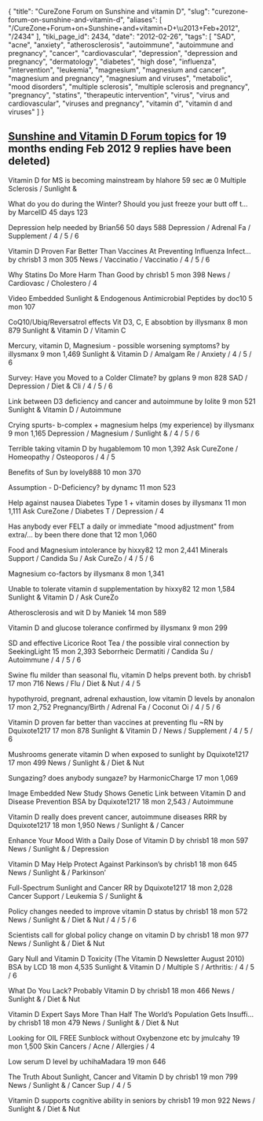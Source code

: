 {
    "title": "CureZone Forum on Sunshine and vitamin D",
    "slug": "curezone-forum-on-sunshine-and-vitamin-d",
    "aliases": [
        "/CureZone+Forum+on+Sunshine+and+vitamin+D+\u2013+Feb+2012",
        "/2434"
    ],
    "tiki_page_id": 2434,
    "date": "2012-02-26",
    "tags": [
        "SAD",
        "acne",
        "anxiety",
        "atherosclerosis",
        "autoimmune",
        "autoimmune and pregnancy",
        "cancer",
        "cardiovascular",
        "depression",
        "depression and pregnancy",
        "dermatology",
        "diabetes",
        "high dose",
        "influenza",
        "intervention",
        "leukemia",
        "magnesium",
        "magnesium and cancer",
        "magnesium and pregnancy",
        "magnesium and viruses",
        "metabolic",
        "mood disorders",
        "multiple sclerosis",
        "multiple sclerosis and pregnancy",
        "pregnancy",
        "statins",
        "therapeutic intervention",
        "virus",
        "virus and cardiovascular",
        "viruses and pregnancy",
        "vitamin d",
        "vitamin d and viruses"
    ]
}


## [Sunshine and Vitamin D Forum topics](http://curezone.com/forums/f.asp?f=547%20) for 19 months ending Feb 2012 9 replies have been deleted)

Vitamin D for MS is becoming mainstream by hlahore   59 sec æ  0  Multiple Sclerosis / Sunlight &

What do you do during the Winter? Should you just freeze your butt off t... by MarcellD   45 days  123

Depression help needed by Brian56   50 days  588  Depression / Adrenal Fa / Supplement / 4 / 5 / 6

Vitamin D Proven Far Better Than Vaccines At Preventing Influenza Infect... by chrisb1   3 mon  305  News / Vaccinatio / Vaccinatio / 4 / 5 / 6

Why Statins Do More Harm Than Good by chrisb1   5 mon  398  News / Cardiovasc / Cholestero / 4

Video Embedded Sunlight & Endogenous Antimicrobial Peptides by doc10   5 mon  107

CoQ10/Ubiq/Reversatrol effects Vit D3, C, E absobtion by illysmanx   8 mon  879  Sunlight & Vitamin D / Vitamin C

Mercury, vitamin D, Magnesium - possible worsening symptoms? by illysmanx   9 mon  1,469  Sunlight & Vitamin D / Amalgam Re / Anxiety / 4 / 5 / 6

Survey: Have you Moved to a Colder Climate? by gplans   9 mon  828  SAD / Depression / Diet & Cli / 4 / 5 / 6

Link between D3 deficiency and cancer and autoimmune by Iolite   9 mon  521  Sunlight & Vitamin D / Autoimmune

Crying spurts- b-complex + magnesium helps (my experience) by illysmanx   9 mon  1,165  Depression / Magnesium / Sunlight & / 4 / 5 / 6

Terrible taking vitamin D by hugablemom   10 mon  1,392  Ask CureZone / Homeopathy / Osteoporos / 4 / 5

Benefits of Sun by lovely888   10 mon  370

Assumption - D-Deficiency? by dynamc   11 mon  523

Help against nausea Diabetes Type 1 + vitamin doses by illysmanx   11 mon  1,111  Ask CureZone / Diabetes T / Depression / 4 

Has anybody ever FELT a daily or immediate "mood adjustment" from extra/... by been there done that   12 mon  1,060 

Food and Magnesium intolerance by hixxy82   12 mon  2,441  Minerals Support / Candida Su / Ask CureZo / 4 / 5 / 6

Magnesium co-factors by illysmanx   8 mon  1,341 

Unable to tolerate vitamin d supplementation by hixxy82   12 mon  1,584  Sunlight & Vitamin D / Ask CureZo

Atherosclerosis and wit D by Maniek   14 mon  589

Vitamin D and glucose tolerance confirmed by illysmanx   9 mon  299 

SD and effective Licorice Root Tea / the possible viral connection by SeekingLight   15 mon  2,393  Seborrheic Dermatiti / Candida Su / Autoimmune / 4 / 5 / 6

Swine flu milder than seasonal flu, vitamin D helps prevent both. by chrisb1   17 mon  716  News / Flu / Diet & Nut / 4 / 5

hypothyroid, pregnant, adrenal exhaustion, low vitamin D levels by anonalon   17 mon  2,752  Pregnancy/Birth / Adrenal Fa / Coconut Oi / 4 / 5 / 6

Vitamin D proven far better than vaccines at preventing flu   ~RN by Dquixote1217   17 mon  878  Sunlight & Vitamin D / News / Supplement / 4 / 5 / 6

Mushrooms generate vitamin D when exposed to sunlight by Dquixote1217   17 mon  499  News / Sunlight & / Diet & Nut

Sungazing? does anybody sungaze? by HarmonicCharge   17 mon  1,069

Image Embedded New Study Shows Genetic Link between Vitamin D and Disease Prevention   BSA by Dquixote1217   18 mon  2,543 / Autoimmune

Vitamin D really does prevent cancer, autoimmune diseases   RRR by Dquixote1217   18 mon  1,950  News / Sunlight & / Cancer 

Enhance Your Mood With a Daily Dose of Vitamin D by chrisb1   18 mon  597  News / Sunlight & / Depression

Vitamin D May Help Protect Against Parkinson’s by chrisb1   18 mon  645  News / Sunlight & / Parkinson’

Full-Spectrum Sunlight and Cancer   RR by Dquixote1217   18 mon  2,028  Cancer Support / Leukemia S / Sunlight &

Policy changes needed to improve vitamin D status by chrisb1   18 mon  572  News / Sunlight & / Diet & Nut / 4 / 5 / 6

Scientists call for global policy change on vitamin D by chrisb1   18 mon  977  News / Sunlight & / Diet & Nut

Gary Null and Vitamin D Toxicity (The Vitamin D Newsletter August 2010)   BSA by LCD   18 mon  4,535  Sunlight & Vitamin D / Multiple S / Arthritis: / 4 / 5 / 6

What Do You Lack? Probably Vitamin D by chrisb1   18 mon  466  News / Sunlight & / Diet & Nut

Vitamin D Expert Says More Than Half The World’s Population Gets Insuffi... by chrisb1   18 mon  479  News / Sunlight & / Diet & Nut

Looking for OIL FREE Sunblock without Oxybenzone etc by jmulcahy   19 mon  1,500  Skin Cancers / Acne / Allergies / 4

Low serum D level by uchihaMadara   19 mon  646

The Truth About Sunlight, Cancer and Vitamin D by chrisb1   19 mon  799  News / Sunlight & / Cancer Sup / 4 / 5

Vitamin D supports cognitive ability in seniors by chrisb1   19 mon  922  News / Sunlight & / Diet & Nut